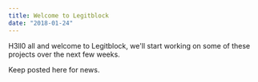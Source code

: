 ```yaml
---
title: Welcome to Legitblock
date: "2018-01-24"
---
```


H3ll0 all and welcome to Legitblock, we'll start working on some of these projects over the next few weeks.

Keep posted here for news.
